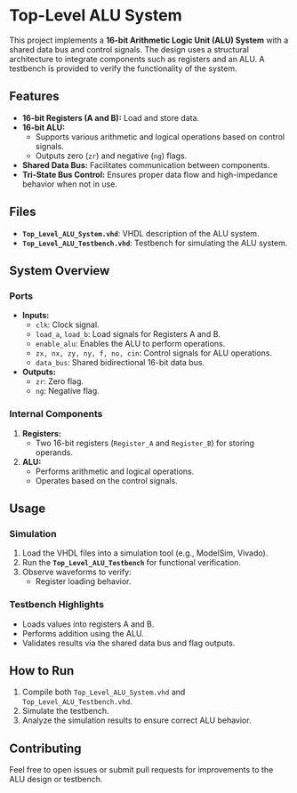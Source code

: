 # Top-Level ALU System

This project implements a **16-bit Arithmetic Logic Unit (ALU) System** with a shared data bus and control signals. The design uses a structural architecture to integrate components such as registers and an ALU. A testbench is provided to verify the functionality of the system.

## Features
- **16-bit Registers (A and B):** Load and store data.
- **16-bit ALU:**
  - Supports various arithmetic and logical operations based on control signals.
  - Outputs zero (`zr`) and negative (`ng`) flags.
- **Shared Data Bus:** Facilitates communication between components.
- **Tri-State Bus Control:** Ensures proper data flow and high-impedance behavior when not in use.

## Files
- **`Top_Level_ALU_System.vhd`**: VHDL description of the ALU system.
- **`Top_Level_ALU_Testbench.vhd`**: Testbench for simulating the ALU system.

## System Overview
### Ports
- **Inputs:**
  - `clk`: Clock signal.
  - `load_a`, `load_b`: Load signals for Registers A and B.
  - `enable_alu`: Enables the ALU to perform operations.
  - `zx, nx, zy, ny, f, no, cin`: Control signals for ALU operations.
  - `data_bus`: Shared bidirectional 16-bit data bus.
- **Outputs:**
  - `zr`: Zero flag.
  - `ng`: Negative flag.

### Internal Components
1. **Registers:**
   - Two 16-bit registers (`Register_A` and `Register_B`) for storing operands.
2. **ALU:**
   - Performs arithmetic and logical operations.
   - Operates based on the control signals.

## Usage
### Simulation
1. Load the VHDL files into a simulation tool (e.g., ModelSim, Vivado).
2. Run the **`Top_Level_ALU_Testbench`** for functional verification.
3. Observe waveforms to verify:
   - Register loading behavior.


### Testbench Highlights
- Loads values into registers A and B.
- Performs addition using the ALU.
- Validates results via the shared data bus and flag outputs.

## How to Run
1. Compile both `Top_Level_ALU_System.vhd` and `Top_Level_ALU_Testbench.vhd`.
2. Simulate the testbench.
3. Analyze the simulation results to ensure correct ALU behavior.

## Contributing
Feel free to open issues or submit pull requests for improvements to the ALU design or testbench.


